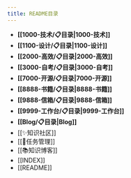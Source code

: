 ```yaml
---
title: README目录
---
```

- **[[1000-技术/📋目录|1000-技术]]**
- **[[1100-设计/📋目录|1100-设计]]**
- **[[2000-高效/📋目录|2000-高效]]**
- **[[3000-自考/📋目录|3000-自考]]**
- **[[7000-开源/📋目录|7000-开源]]**
- **[[8888-书籍/📋目录|8888-书籍]]**
- **[[9888-信箱/📋目录|9888-信箱]]**
- **[[9999-工作台/📋目录|9999-工作台]]**
- **[[Blog/📋目录|Blog]]**
- [[✨知识社区]]
- [[📅任务管理]]
- [[📚知识博客]]
- [[INDEX]]
- [[README]]
